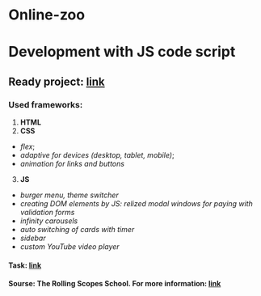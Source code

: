 # Online-zoo

# Development with JS code script </br>

## Ready project: [link](https://balzamova.github.io/online-zoo/online-zoo/pages/main/)

### Used frameworks: </br>
1. **HTML**
2. **CSS**
*   *flex*;
*   *adaptive for devices (desktop, tablet, mobile)*;
*   *animation for links and buttons*
3. **JS**
*   *burger menu, theme switcher*
*   *creating DOM elements by JS: relized modal windows for paying with validation forms*
*   *infinity carousels*
*   *auto switching of cards with timer*
*   *sidebar*
*   *custom YouTube video player*

#### Task: [link](https://rolling-scopes-school.github.io/stage0/#/stage1/tasks/online-zoo/variant-2)

#### Sourse: The Rolling Scopes School. For more information: [link](https://rs.school/js/)
